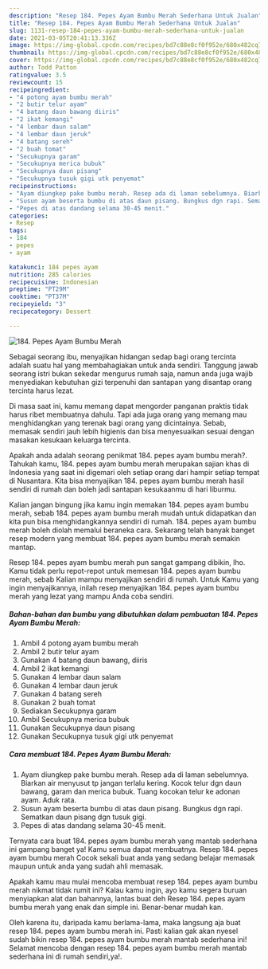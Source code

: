 ```yaml
---
description: "Resep 184. Pepes Ayam Bumbu Merah Sederhana Untuk Jualan"
title: "Resep 184. Pepes Ayam Bumbu Merah Sederhana Untuk Jualan"
slug: 1131-resep-184-pepes-ayam-bumbu-merah-sederhana-untuk-jualan
date: 2021-03-05T20:41:13.336Z
image: https://img-global.cpcdn.com/recipes/bd7c88e8cf0f952e/680x482cq70/184-pepes-ayam-bumbu-merah-foto-resep-utama.jpg
thumbnail: https://img-global.cpcdn.com/recipes/bd7c88e8cf0f952e/680x482cq70/184-pepes-ayam-bumbu-merah-foto-resep-utama.jpg
cover: https://img-global.cpcdn.com/recipes/bd7c88e8cf0f952e/680x482cq70/184-pepes-ayam-bumbu-merah-foto-resep-utama.jpg
author: Todd Patton
ratingvalue: 3.5
reviewcount: 15
recipeingredient:
- "4 potong ayam bumbu merah"
- "2 butir telur ayam"
- "4 batang daun bawang diiris"
- "2 ikat kemangi"
- "4 lembar daun salam"
- "4 lembar daun jeruk"
- "4 batang sereh"
- "2 buah tomat"
- "Secukupnya garam"
- "Secukupnya merica bubuk"
- "Secukupnya daun pisang"
- "Secukupnya tusuk gigi utk penyemat"
recipeinstructions:
- "Ayam diungkep pake bumbu merah. Resep ada di laman sebelumnya. Biarkan air menyusut tp jangan terlalu kering. Kocok telur dgn daun bawang, garam dan merica bubuk. Tuang kocokan telur ke adonan ayam. Aduk rata."
- "Susun ayam beserta bumbu di atas daun pisang. Bungkus dgn rapi. Sematkan daun pisang dgn tusuk gigi."
- "Pepes di atas dandang selama 30-45 menit."
categories:
- Resep
tags:
- 184
- pepes
- ayam

katakunci: 184 pepes ayam 
nutrition: 285 calories
recipecuisine: Indonesian
preptime: "PT29M"
cooktime: "PT37M"
recipeyield: "3"
recipecategory: Dessert

---
```



![184. Pepes Ayam Bumbu Merah](https://img-global.cpcdn.com/recipes/bd7c88e8cf0f952e/680x482cq70/184-pepes-ayam-bumbu-merah-foto-resep-utama.jpg)

Sebagai seorang ibu, menyajikan hidangan sedap bagi orang tercinta adalah suatu hal yang membahagiakan untuk anda sendiri. Tanggung jawab seorang istri bukan sekedar mengurus rumah saja, namun anda juga wajib menyediakan kebutuhan gizi terpenuhi dan santapan yang disantap orang tercinta harus lezat.

Di masa  saat ini, kamu memang dapat mengorder panganan praktis tidak harus ribet membuatnya dahulu. Tapi ada juga orang yang memang mau menghidangkan yang terenak bagi orang yang dicintainya. Sebab, memasak sendiri jauh lebih higienis dan bisa menyesuaikan sesuai dengan masakan kesukaan keluarga tercinta. 



Apakah anda adalah seorang penikmat 184. pepes ayam bumbu merah?. Tahukah kamu, 184. pepes ayam bumbu merah merupakan sajian khas di Indonesia yang saat ini digemari oleh setiap orang dari hampir setiap tempat di Nusantara. Kita bisa menyajikan 184. pepes ayam bumbu merah hasil sendiri di rumah dan boleh jadi santapan kesukaanmu di hari liburmu.

Kalian jangan bingung jika kamu ingin memakan 184. pepes ayam bumbu merah, sebab 184. pepes ayam bumbu merah mudah untuk didapatkan dan kita pun bisa menghidangkannya sendiri di rumah. 184. pepes ayam bumbu merah boleh diolah memalui beraneka cara. Sekarang telah banyak banget resep modern yang membuat 184. pepes ayam bumbu merah semakin mantap.

Resep 184. pepes ayam bumbu merah pun sangat gampang dibikin, lho. Kamu tidak perlu repot-repot untuk memesan 184. pepes ayam bumbu merah, sebab Kalian mampu menyajikan sendiri di rumah. Untuk Kamu yang ingin menyajikannya, inilah resep menyajikan 184. pepes ayam bumbu merah yang lezat yang mampu Anda coba sendiri.

<!--inarticleads1-->

##### Bahan-bahan dan bumbu yang dibutuhkan dalam pembuatan 184. Pepes Ayam Bumbu Merah:

1. Ambil 4 potong ayam bumbu merah
1. Ambil 2 butir telur ayam
1. Gunakan 4 batang daun bawang, diiris
1. Ambil 2 ikat kemangi
1. Gunakan 4 lembar daun salam
1. Gunakan 4 lembar daun jeruk
1. Gunakan 4 batang sereh
1. Gunakan 2 buah tomat
1. Sediakan Secukupnya garam
1. Ambil Secukupnya merica bubuk
1. Gunakan Secukupnya daun pisang
1. Gunakan Secukupnya tusuk gigi utk penyemat




<!--inarticleads2-->

##### Cara membuat 184. Pepes Ayam Bumbu Merah:

1. Ayam diungkep pake bumbu merah. Resep ada di laman sebelumnya. Biarkan air menyusut tp jangan terlalu kering. Kocok telur dgn daun bawang, garam dan merica bubuk. Tuang kocokan telur ke adonan ayam. Aduk rata.
1. Susun ayam beserta bumbu di atas daun pisang. Bungkus dgn rapi. Sematkan daun pisang dgn tusuk gigi.
1. Pepes di atas dandang selama 30-45 menit.




Ternyata cara buat 184. pepes ayam bumbu merah yang mantab sederhana ini gampang banget ya! Kamu semua dapat membuatnya. Resep 184. pepes ayam bumbu merah Cocok sekali buat anda yang sedang belajar memasak maupun untuk anda yang sudah ahli memasak.

Apakah kamu mau mulai mencoba membuat resep 184. pepes ayam bumbu merah nikmat tidak rumit ini? Kalau kamu ingin, ayo kamu segera buruan menyiapkan alat dan bahannya, lantas buat deh Resep 184. pepes ayam bumbu merah yang enak dan simple ini. Benar-benar mudah kan. 

Oleh karena itu, daripada kamu berlama-lama, maka langsung aja buat resep 184. pepes ayam bumbu merah ini. Pasti kalian gak akan nyesel sudah bikin resep 184. pepes ayam bumbu merah mantab sederhana ini! Selamat mencoba dengan resep 184. pepes ayam bumbu merah mantab sederhana ini di rumah sendiri,ya!.

